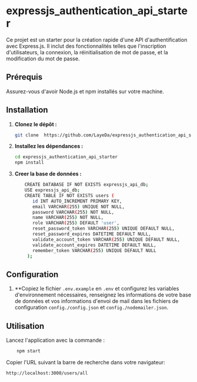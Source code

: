 # expressjs_authentication_api_starter

Ce projet est un starter pour la création rapide d'une API d'authentification avec Express.js. Il inclut des fonctionnalités telles que l'inscription d'utilisateurs, la connexion, la réinitialisation de mot de passe, et la modification du mot de passe.

## Prérequis

Assurez-vous d'avoir Node.js et npm installés sur votre machine.

## Installation

1. **Clonez le dépôt :**

    ```bash
    git clone  https://github.com/LayeDa/expressjs_authentication_api_starter.git
    ```

2. **Installez les dépendances :**

    ```bash
    cd expressjs_authentication_api_starter
    npm install
    ```

3. **Creer la base de données :**

```bash
       CREATE DATABASE IF NOT EXISTS expressjs_api_db;
       USE expressjs_api_db;
       CREATE TABLE IF NOT EXISTS users (
          id INT AUTO_INCREMENT PRIMARY KEY,
          email VARCHAR(255) UNIQUE NOT NULL,
          password VARCHAR(255) NOT NULL,
          name VARCHAR(255) NOT NULL,
          role VARCHAR(255) DEFAULT 'user',
          reset_password_token VARCHAR(255) UNIQUE DEFAULT NULL,
          reset_password_expires DATETIME DEFAULT NULL,
          validate_account_token VARCHAR(255) UNIQUE DEFAULT NULL,
          validate_account_expires DATETIME DEFAULT NULL,
          remember_token VARCHAR(255) UNIQUE DEFAULT NULL
        );
 ```

## Configuration

1. **Copiez le fichier `.env.example` en `.env` et configurez les variables d'environnement nécessaires, renseignez les informations de votre base de données et vos informations d'envoi de mail dans les fichiers de configuration `config./config.json` et `config./nodemailer.json`.

## Utilisation

Lancez l'application avec la commande :

```bash
    npm start
```

Copier l'URL suivant la barre de recherche dans votre navigateur:

```bash
http://localhost:3000/users/all
```
